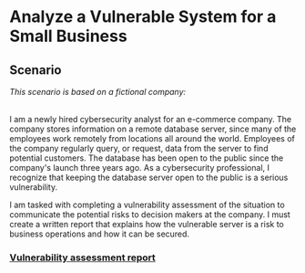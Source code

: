 <h1>Analyze a Vulnerable System for a Small Business</h1>
<h2>Scenario</h2>
<I>This scenario is based on a fictional company:</I>
<br /><br />

I am a newly hired cybersecurity analyst for an e-commerce company. The company stores information on a remote database server, since many of the employees work remotely from locations all around the world. Employees of the company regularly query, or request, data from the server to find potential customers. The database has been open to the public since the company's launch three years ago. As a cybersecurity professional, I recognize that keeping the database server open to the public is a serious vulnerability.

I am tasked with completing a vulnerability assessment of the situation to communicate the potential risks to decision makers at the company. I must create a written report that explains how the vulnerable server is a risk to business operations and how it can be secured.

<h3><a href="https://github.com/TasneemSiddiqui/AnalyzeAVulnerableSystem/new/main"><b>Vulnerability assessment report</b></a></h3>
